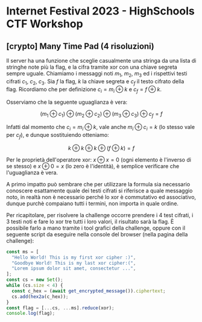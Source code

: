 # Internet Festival 2023 - HighSchools CTF Workshop

## [crypto] Many Time Pad (4 risoluzioni)

Il server ha una funzione che sceglie casualmente una stringa da una lista di stringhe note più la flag, e la cifra tramite xor con una chiave segreta sempre uguale. Chiamiamo i messaggi noti $m_1$, $m_2$, $m_3$ ed i rispettivi testi cifrati $c_1$, $c_2$, $c_3$. Sia $f$ la flag, $k$ la chiave segreta e $c_f$ il testo cifrato della flag. Ricordiamo che per definizione $c_i = m_i \oplus k$ e $c_f = f \oplus k$.

Osserviamo che la seguente uguaglianza è vera:

$$ (m_1 \oplus c_1) \oplus (m_2 \oplus c_2) \oplus (m_3 \oplus c_3) \oplus c_f = f$$

Infatti dal momento che $c_i = m_i \oplus k$, vale anche $m_i \oplus c_i = k$ (lo stesso vale per $c_f$), e dunque sostituiendo otteniamo:

$$ k \oplus k \oplus k \oplus (f \oplus k) = f$$

Per le proprietà dell'operatore xor: $x \oplus x = 0$ (ogni elemento è l'inverso di se stesso) e $x \oplus 0 = x$ (lo zero è l'identità), è semplice verificare che l'uguaglianza è vera.

A primo impatto può sembrare che per utilizzare la formula sia necessario conoscere esattamente quale dei testi cifrati si riferisce a quale messaggio noto, in realtà non è necessario perché lo xor è commutativo ed associativo, dunque purchè compaiano tutti i termini, non importa in quale ordine.

Per ricapitolare, per risolvere la challenge occorre prendere i 4 test cifrati, i 3 testi noti e fare lo xor tre tutti i loro valori, il risultato sarà la flag. È possibile farlo a mano tramite i tool grafici della challenge, oppure con il seguente script da eseguire nella console del browser (nella pagina della challenge):

```js
const ms = [
  "Hello World! This is my first xor cipher :)",
  "Goodbye World! This is my last xor cipher:(",
  "Lorem ipsum dolor sit amet, consectetur ...",
];
const cs = new Set();
while (cs.size < 4) {
  const c_hex = (await get_encrypted_message()).ciphertext;
  cs.add(hex2a(c_hex));
}
const flag = [...cs, ...ms].reduce(xor);
console.log(flag);
```
